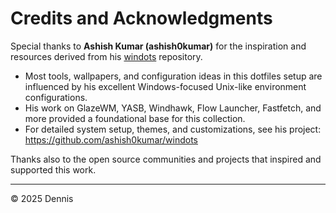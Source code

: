 # Credits and Acknowledgments

Special thanks to **Ashish Kumar (ashish0kumar)** for the inspiration and resources derived from his [windots](https://github.com/ashish0kumar/windots) repository.

-   Most tools, wallpapers, and configuration ideas in this dotfiles setup are influenced by his excellent Windows-focused Unix-like environment configurations.
-   His work on GlazeWM, YASB, Windhawk, Flow Launcher, Fastfetch, and more provided a foundational base for this collection.
-   For detailed system setup, themes, and customizations, see his project:
    https://github.com/ashish0kumar/windots

Thanks also to the open source communities and projects that inspired and supported this work.

---

© 2025 Dennis
